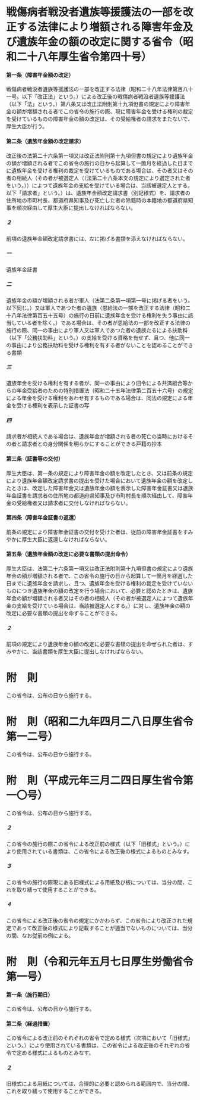 # 戦傷病者戦没者遺族等援護法の一部を改正する法律により増額される障害年金及び遺族年金の額の改定に関する省令（昭和二十八年厚生省令第四十号）
#### 第一条（障害年金額の改定）
戦傷病者戦没者遺族等援護法の一部を改正する法律（昭和二十八年法律第百八十一号。以下「改正法」という。）による改正後の戦傷病者戦没者遺族等援護法（以下「法」という。）第八条又は改正法附則第十九項但書の規定により障害年金の額が増額される者でこの省令の施行の際、現に障害年金を受ける権利の裁定を受けているものの障害年金の額の改定は、その受給権者の請求をまたないで、厚生大臣が行う。
#### 第二条（遺族年金額の改定請求）
改正後の法第二十六条第一項又は改正法附則第十九項但書の規定により遺族年金の額が増額される者でこの省令の施行の日から起算して一箇月を経過した日までに遺族年金を受ける権利の裁定を受けているものである場合は、その者又はその者の相続人（その者が被選定人（（法第二十八条本文の規定により選定された者をいう。））によつて遺族年金の支給を受けている場合は、当該被選定人とする。以下「請求者」という。）は、遺族年金額改定請求書（別記様式）を、請求者の住所地の市町村長、都道府県知事及び死亡した者の除籍時の本籍地の都道府県知事を順次経由して厚生大臣に提出しなければならない。
##### ２
前項の遺族年金額改定請求書には、左に掲げる書類を添えなければならない。
##### 一
遺族年金証書
##### 二
遺族年金の額が増額される者が軍人（法第二条第一項第一号に掲げる者をいう。以下同じ。）又は軍人であつた者の遺族（恩給法の一部を改正する法律（昭和二十八年法律第百五十五号）の施行の日前に遺族年金を受ける権利を失う事由に該当している者を除く。）である場合は、その者が恩給法の一部を改正する法律の施行の際、同一の事由により軍人又は軍人であつた者の遺族たるによる扶助料（以下「公務扶助料」という。）の支給を受ける資格を有せず、且つ、他に同一の事由により公務扶助料を受ける権利を有する者がないことを認めることができる書類
##### 三
遺族年金を受ける権利を有する者が、同一の事由により旧令による共済組合等からの年金受給者のための特別措置法（昭和二十五年法律第二百五十六号）の規定による年金を受ける権利をあわせ有するものである場合は、同法の規定による年金を受ける権利を表示した証書の写
##### 四
請求者が相続人である場合は、遺族年金が増額される者の死亡の当時におけるその者と請求者との身分関係を明らかにすることができる戸籍の抄本
#### 第三条（証書等の交付）
厚生大臣は、第一条の規定により障害年金の額を改定したとき、又は前条の規定により遺族年金額改定請求書の提出を受けた場合において遺族年金の額を改定したときは、改定した障害年金又は遺族年金の額を表示した障害年金証書又は遺族年金証書を請求者の住所地の都道府県知事及び市町村長を順次経由して、障害年金の受給権者又は請求者に交付しなければならない。
#### 第四条（障害年金証書の返還）
前条の規定により障害年金証書の交付を受けた者は、従前の障害年金証書をすみやかに厚生大臣に返還しなければならない。
#### 第五条（遺族年金額の改定に必要な書類の提出命令）
厚生大臣は、法第二十六条第一項又は改正法附則第十九項但書の規定により遺族年金の額が増額される者で、この省令の施行の日から起算して一箇月を経過した日までに遺族年金を請求し、且つ、遺族年金を受ける権利の裁定を受けていないものにつき遺族年金の額の改定を行う場合において、必要と認めたときは、遺族年金の額が増額される者又はその者の相続人（その者が被選定人によつて遺族年金の支給を受けている場合は、当該被選定人とする。）に対し、遺族年金の額の改定に必要な書類の提出を命ずることができる。
##### ２
前項の規定により遺族年金の額の改定に必要な書類の提出を命ぜられた者は、すみやかに、当該書類を厚生大臣に提出しなければならない。
# 附　則
この省令は、公布の日から施行する。
# 附　則（昭和二九年四月二八日厚生省令第一二号）
この省令は、公布の日から施行する。
# 附　則（平成元年三月二四日厚生省令第一〇号）
この省令は、公布の日から施行する。
##### ２
この省令の施行の際この省令による改正前の様式（以下「旧様式」という。）により使用されている書類は、この省令による改正後の様式によるものとみなす。
##### ３
この省令の施行の際現にある旧様式による用紙及び板については、当分の間、これを取り繕って使用することができる。
##### ４
この省令による改正後の省令の規定にかかわらず、この省令により改正された規定であって改正後の様式により記載することが適当でないものについては、当分の間、なお従前の例による。
# 附　則（令和元年五月七日厚生労働省令第一号）
#### 第一条（施行期日）
この省令は、公布の日から施行する。
#### 第二条（経過措置）
この省令による改正前のそれぞれの省令で定める様式（次項において「旧様式」という。）により使用されている書類は、この省令による改正後のそれぞれの省令で定める様式によるものとみなす。
##### ２
旧様式による用紙については、合理的に必要と認められる範囲内で、当分の間、これを取り繕って使用することができる。
